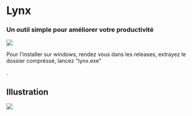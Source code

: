 <body>
    <h1>Lynx</h1>
    <h3>Un outil simple pour améliorer votre productivité</h3>
    <img src="assets/lynx.ico">
    <p>Pour l'installer sur windows, rendez vous dans les releases, extrayez le dossier compréssé, lancez "lynx.exe"</p>.
    <h2>Illustration</h2>
    <img src="assets/lynx.ico">
</body>
